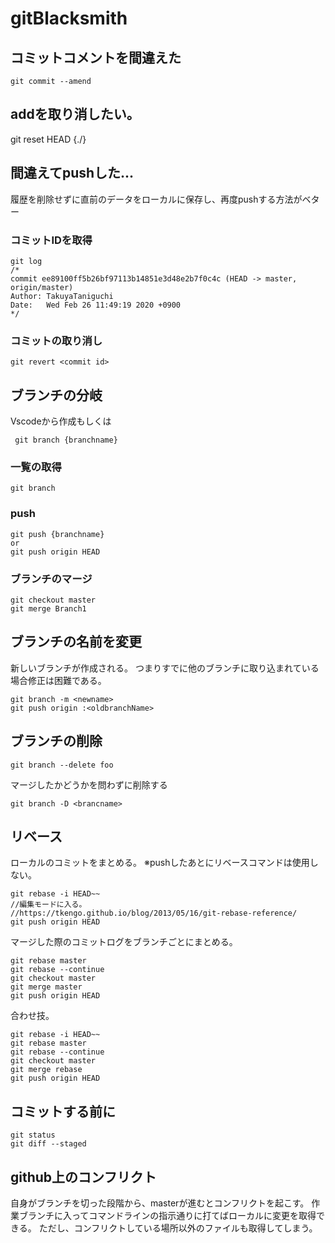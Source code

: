 # gitBlacksmith

## コミットコメントを間違えた
```
git commit --amend
```

## addを取り消したい。
git reset HEAD {./}

## 間違えてpushした...
履歴を削除せずに直前のデータをローカルに保存し、再度pushする方法がベター
### コミットIDを取得

```
git log
/*
commit ee89100ff5b26bf97113b14851e3d48e2b7f0c4c (HEAD -> master, origin/master)
Author: TakuyaTaniguchi
Date:   Wed Feb 26 11:49:19 2020 +0900
*/
```

### コミットの取り消し

```
git revert <commit id>
```

## ブランチの分岐
Vscodeから作成もしくは

```
 git branch {branchname}
```

### 一覧の取得
```
git branch
```

### push

```
git push {branchname} 
or
git push origin HEAD
```

### ブランチのマージ

```
git checkout master
git merge Branch1
```

## ブランチの名前を変更
新しいブランチが作成される。
つまりすでに他のブランチに取り込まれている場合修正は困難である。

```
git branch -m <newname>
git push origin :<oldbranchName>
```

## ブランチの削除
```
git branch --delete foo
```

マージしたかどうかを問わずに削除する
```
git branch -D <brancname>
```


## リベース

ローカルのコミットをまとめる。
※pushしたあとにリベースコマンドは使用しない。

```
git rebase -i HEAD~~
//編集モードに入る。
//https://tkengo.github.io/blog/2013/05/16/git-rebase-reference/
git push origin HEAD
```

マージした際のコミットログをブランチごとにまとめる。
```
git rebase master
git rebase --continue
git checkout master
git merge master
git push origin HEAD
```
合わせ技。

```
git rebase -i HEAD~~
git rebase master
git rebase --continue
git checkout master
git merge rebase
git push origin HEAD
```

## コミットする前に

```
git status
git diff --staged
```


## github上のコンフリクト
自身がブランチを切った段階から、masterが進むとコンフリクトを起こす。
作業ブランチに入ってコマンドラインの指示通りに打てばローカルに変更を取得できる。
ただし、コンフリクトしている場所以外のファイルも取得してしまう。